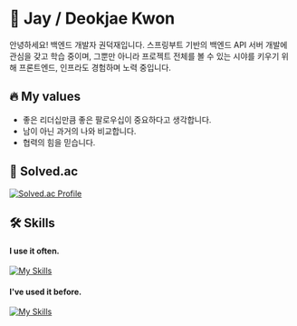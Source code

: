 # 👋 Jay / Deokjae Kwon
안녕하세요! 백엔드 개발자 권덕재입니다.
스프링부트 기반의 백엔드 API 서버 개발에 관심을 갖고 학습 중이며, 그뿐만 아니라 프로젝트 전체를 볼 수 있는 시야를 키우기 위해 프론트엔드, 인프라도 경험하며 노력 중입니다.

## 🔥 My values
- 좋은 리더십만큼 좋은 팔로우십이 중요하다고 생각합니다.
- 남이 아닌 과거의 나와 비교합니다.
- 협력의 힘을 믿습니다.

## 🌱 Solved.ac
[![Solved.ac Profile](http://mazassumnida.wtf/api/v2/generate_badge?boj=juintin)](https://solved.ac/juintin/)

## 🛠 Skills
#### I use it often.
[![My Skills](https://skillicons.dev/icons?i=java,spring,mysql,aws,docker)](https://skillicons.dev)

#### I've used it before.
[![My Skills](https://skillicons.dev/icons?i=c,php,nodejs,express,react,flask)](https://skillicons.dev)

